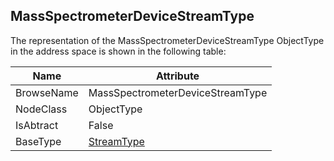 <!-- objecttype -->
## MassSpectrometerDeviceStreamType
  
The representation of the MassSpectrometerDeviceStreamType ObjectType in the address space is shown in the following table:  

|Name|Attribute|
|---|---|
|BrowseName|MassSpectrometerDeviceStreamType|
|NodeClass|ObjectType|
|IsAbtract|False|
|BaseType|[StreamType](../../ObjectTypes/StreamType/readme.md)|

